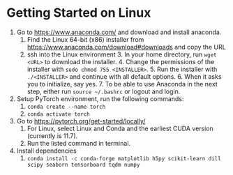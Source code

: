 # Getting Started on Linux
1. Go to https://www.anaconda.com/ and download and install anaconda.
	1. Find the Linux 64-bit (x86) installer from https://www.anaconda.com/download#downloads and copy the URL
	2. ssh into the Linux environment
    	3. In your home directory, run ```wget <URL>``` to download the installer.
        4. Change the permissions of the installer with ```sudo chmod 755 <INSTALLER>```.
        5. Run the installer with ```./<INSTALLER>``` and continue with all default options.
        6. When it asks you to initialize, say yes.
        7. To be able to use Anaconda in the next step, either run ```source ~/.bashrc``` or logout and login.
3. Setup PyTorch environment, run the following commands:
	1. ```conda create --name torch```
	2. ```conda activate torch```
4. Go to https://pytorch.org/get-started/locally/
	1. For Linux, select Linux and Conda and the earliest CUDA version (currently is 11.7). 
	2. Run the listed command in terminal.
5. Install dependencies
	1. ```conda install -c conda-forge matplotlib h5py scikit-learn dill scipy seaborn tensorboard tqdm numpy```
